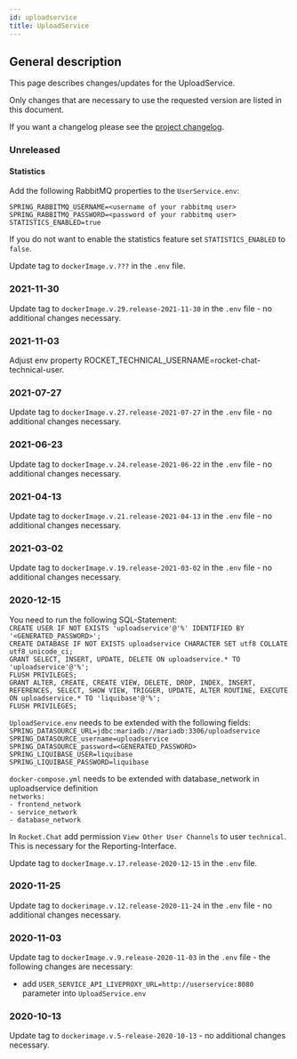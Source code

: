 ```yaml
---
id: uploadservice
title: UploadService
---
```


## General description

This page describes changes/updates for the UploadService.

Only changes that are necessary to use the requested version are listed in this document.

If you want a changelog please see the [project changelog](https://github.com/CaritasDeutschland/caritas-onlineBeratung-uploadservice/blob/master/CHANGELOG.md).

### Unreleased

#### Statistics

Add the following RabbitMQ properties to the `UserService.env`:
```
SPRING_RABBITMQ_USERNAME=<username of your rabbitmq user>
SPRING_RABBITMQ_PASSWORD=<password of your rabbitmq user>
STATISTICS_ENABLED=true
```

If you do not want to enable the statistics feature set `STATISTICS_ENABLED` to `false`.

Update tag to `dockerImage.v.???` in the `.env` file.

### 2021-11-30

Update tag to `dockerImage.v.29.release-2021-11-30` in the `.env` file - no additional changes necessary.

### 2021-11-03

Adjust env property ROCKET_TECHNICAL_USERNAME=rocket-chat-technical-user.

### 2021-07-27

Update tag to `dockerImage.v.27.release-2021-07-27` in the `.env` file - no additional changes necessary.

### 2021-06-23

Update tag to `dockerImage.v.24.release-2021-06-22` in the `.env` file - no additional changes necessary.

### 2021-04-13

Update tag to `dockerImage.v.21.release-2021-04-13` in the `.env` file - no additional changes necessary.

### 2021-03-02

Update tag to `dockerImage.v.19.release-2021-03-02` in the `.env` file - no additional changes necessary.

### 2020-12-15

You need to run the following SQL-Statement:\
`CREATE USER IF NOT EXISTS 'uploadservice'@'%' IDENTIFIED BY '<GENERATED_PASSWORD>';`\
`CREATE DATABASE IF NOT EXISTS uploadservice CHARACTER SET utf8 COLLATE utf8_unicode_ci;`\
`GRANT SELECT, INSERT, UPDATE, DELETE ON uploadservice.* TO 'uploadservice'@'%';`\
`FLUSH PRIVILEGES;`\
`GRANT ALTER, CREATE, CREATE VIEW, DELETE, DROP, INDEX, INSERT, REFERENCES, SELECT, SHOW VIEW, TRIGGER, UPDATE, ALTER ROUTINE, EXECUTE ON uploadservice.* TO 'liquibase'@'%';`\
`FLUSH PRIVILEGES;`

`UploadService.env` needs to be extended with the following fields:\
`SPRING_DATASOURCE_URL=jdbc:mariadb://mariadb:3306/uploadservice`\
`SPRING_DATASOURCE_username=uploadservice`\
`SPRING_DATASOURCE_password=<GENERATED_PASSWORD>`\
`SPRING_LIQUIBASE_USER=liquibase`\
`SPRING_LIQUIBASE_PASSWORD=liquibase`

`docker-compose.yml` needs to be extended with database_network in uploadservice definition\
`networks:`\
 `- frontend_network`\
 `- service_network`\
 `- database_network`

In `Rocket.Chat` add permission `View Other User Channels` to user `technical`.\
This is necessary for the Reporting-Interface.

Update tag to `dockerImage.v.17.release-2020-12-15` in the `.env` file.

### 2020-11-25

Update tag to `dockerimage.v.12.release-2020-11-24` in the `.env` file - no additional changes necessary.

### 2020-11-03

Update tag to `dockerImage.v.9.release-2020-11-03` in the `.env` file - the following changes are necessary:
 - add `USER_SERVICE_API_LIVEPROXY_URL=http://userservice:8080` parameter into `UploadService.env`

### 2020-10-13

Update tag to `dockerimage.v.5-release-2020-10-13` - no additional changes necessary.
